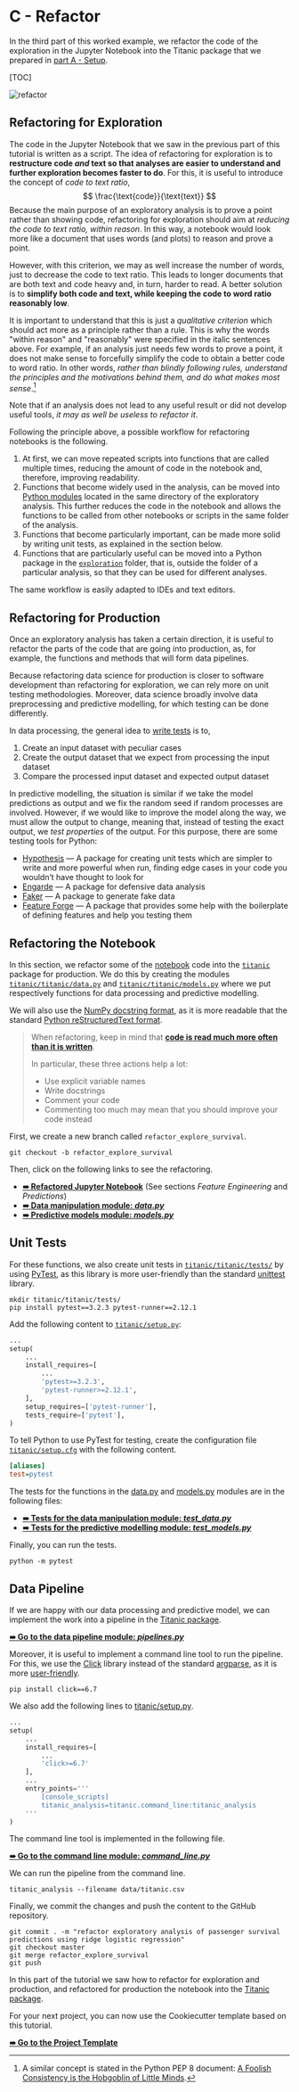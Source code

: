 # C - Refactor

In the third part of this worked example, we refactor the code of the exploration in the Jupyter Notebook into the Titanic package that we prepared in [part A - Setup](../a-setup).

[TOC]

![refactor](/Users/fil/Satalia/production_data_science/production_data_science/resources/refactor.png)

## Refactoring for Exploration

The code in the Jupyter Notebook that we saw in the previous part of this tutorial is written as a script. The idea of refactoring for exploration is to **restructure code _and_ text so that analyses are easier to understand and further exploration becomes faster to do**. For this, it is useful to introduce the concept of _code to text ratio_,
$$
\frac{\text{code}}{\text{text}}
$$
Because the main purpose of an exploratory analysis is to prove a point rather than showing code, refactoring for exploration should aim at _reducing the code to text ratio, within reason_. In this way, a notebook would look more like a document that uses words (and plots) to reason and prove a point.

However, with this criterion, we may as well increase the number of words, just to decrease the code to text ratio. This leads to longer documents that are both text and code heavy and, in turn, harder to read. A better solution is to **simplify both code and text, while keeping the code to word ratio reasonably low**.

It is important to understand that this is just a _qualitative criterion_ which should act more as a principle rather than a rule. This is why the words "within reason" and "reasonably" were specified in the italic sentences above. For example, if an analysis just needs few words to prove a point, it does not make sense to forcefully simplify the code to obtain a better code to word ratio. In other words, _rather than blindly following rules, understand the principles and the motivations behind them, and do what makes most sense_.[^1]

Note that if an analysis does not lead to any useful result or did not develop useful tools, _it may as well be useless to refactor it_.

Following the principle above, a possible workflow for refactoring notebooks is the following.

1. At first, we can move repeated scripts into functions that are called multiple times, reducing the amount of code in the notebook and, therefore, improving readability.
2. Functions that become widely used in the analysis, can be moved into [Python modules](https://docs.python.org/3/tutorial/modules.html) located in the same directory of the exploratory analysis. This further reduces the code in the notebook and allows the functions to be called from other notebooks or scripts in the same folder of the analysis.
3. Functions that become particularly important, can be made more solid by writing unit tests, as explained in the section below.
4. Functions that are particularly useful can be moved into a Python package in the [`exploration`](exploration) folder, that is, outside the folder of a particular analysis, so that they can be used for different analyses.

The same workflow is easily adapted to IDEs and text editors.

## Refactoring for Production

Once an exploratory analysis has taken a certain direction, it is useful to refactor the parts of the code that are going into production, as, for example, the functions and methods that will form data pipelines.

Because refactoring data science for production is closer to software development than refactoring for exploration, we can rely more on unit testing methodologies. Moreover, data science broadly involve data preprocessing and predictive modelling, for which testing can be done differently.

In data processing, the general idea to [write tests](https://pandas.pydata.org/pandas-docs/stable/contributing.html#test-driven-development-code-writing) is to,

1. Create an input dataset with peculiar cases
2. Create the output dataset that we expect from processing the input dataset
3. Compare the processed input dataset and expected output dataset


In predictive modelling, the situation is similar if we take the model predictions as output and we fix the random seed if random processes are involved. However, if we would like to improve the model along the way, we must allow the output to change, meaning that, instead of testing the exact output, we *test properties* of the output. For this purpose, there are some testing tools for Python:

- [Hypothesis](https://hypothesis.readthedocs.io) — A package for creating unit tests which are simpler to write and more powerful when run, finding edge cases in your code you wouldn’t have thought to look for
- [Engarde](http://engarde.readthedocs.io/) — A package for defensive data analysis
- [Faker](https://faker.readthedocs.io) — A package to generate fake data
- [Feature Forge](https://feature-forge.readthedocs.io) — A package that provides some help with the boilerplate of defining features and help you testing them

## Refactoring the Notebook

In this section, we refactor some of the [notebook](exploration/cleaning_engineering_logistic_regression.ipynb) code into the [`titanic`](titanic) package for production. We do this by creating the modules [`titanic/titanic/data.py`](titanic/titanic/data.py) and [`titanic/titanic/models.py`](titanic/titanic/models.py) where we put respectively functions for data processing and predictive modelling.

We will also use the [NumPy docstring format](https://github.com/numpy/numpy/blob/master/doc/HOWTO_DOCUMENT.rst.txt), as it is more readable that the standard [Python reStructuredText format](https://www.python.org/dev/peps/pep-0287/).

> When refactoring, keep in mind that [**code is read much more often than it is written**](https://www.python.org/dev/peps/pep-0008/#a-foolish-consistency-is-the-hobgoblin-of-little-minds).
>
> In particular, these three actions help a lot:
>
> - Use explicit variable names
> - Write docstrings
> - Comment your code
> - Commenting too much may mean that you should improve your code instead

First, we create a new branch called `refactor_explore_survival`.

```shell
git checkout -b refactor_explore_survival
```

Then, click on the following links to see the refactoring.

- [**➠   Refactored Jupyter Notebook**](exploration/cleaning_engineering_logistic_regression.ipynb) (See sections _Feature Engineering_ and _Predictions_)
- [**➠   Data manipulation module: *data.py***](titanic/titanic/data.py)
- [**➠   Predictive models module: *models.py***](titanic/titanic/models.py)

## Unit Tests

For these functions, we also create unit tests in [`titanic/titanic/tests/`](titanic/titanic/tests/) by using [PyTest](https://docs.pytest.org), as this library is more user-friendly than the standard [unittest](https://docs.python.org/3/library/unittest.html) library.

```shell
mkdir titanic/titanic/tests/
pip install pytest==3.2.3 pytest-runner==2.12.1
```

Add the following content to [`titanic/setup.py`](titanic/setup.py):

```python
...
setup(
	...
    install_requires=[
		...
        'pytest>=3.2.3',
        'pytest-runner>=2.12.1',
    ],
    setup_requires=['pytest-runner'],
    tests_require=['pytest'],
)
```

To tell Python to use PyTest for testing, create the configuration file [`titanic/setup.cfg`](titanic/setup.cfg) with the following content.

```ini
[aliases]
test=pytest
```

The tests for the functions in the [data.py](titanic/titanic/data.py) and [models.py](titanic/titanic/models.py) modules are in the following files:

- [**➠   Tests for the data manipulation module: *test_data.py***](titanic/titanic/tests/test_data.py)
- [**➠   Tests for the predictive modelling module: *test_models.py***](titanic/titanic/tests/test_models.py)

Finally, you can run the tests.

```shell
python -m pytest
```

## Data Pipeline

If we are happy with our data processing and predictive model, we can implement the work into a pipeline in the [Titanic package](titanic).

[**➠   Go to the data pipeline module: *pipelines.py***](titanic/titanic/pipelines.py)

Moreover, it is useful to implement a command line tool to run the pipeline. For this, we use the [Click](http://click.pocoo.org/) library instead of the standard [argparse](https://docs.python.org/3/library/argparse.html), as it is more [user-friendly](http://click.pocoo.org/5/why/).

```shell
pip install click==6.7
```

We also add the following lines to [titanic/setup.py](titanic/setup.py).

```python
...
setup(
    ...
    install_requires=[
        ...
        'click>=6.7'
    ],
	...
    entry_points='''
        [console_scripts]
        titanic_analysis=titanic.command_line:titanic_analysis
    '''
)
```

The command line tool is implemented in the following file.

[**➠   Go to the command line module: *command_line.py***](titanic/titanic/command_line.py)

We can run the pipeline from the command line.

```shell
titanic_analysis --filename data/titanic.csv
```

Finally, we commit the changes and push the content to the GitHub repository.

```shell
git commit . -m "refactor exploratory analysis of passenger survival predictions using ridge logistic regression"
git checkout master 
git merge refactor_explore_survival
git push
```

In this part of the tutorial we saw how to refactor for exploration and production, and refactored for production the notebook into the [Titanic package](titanic).

For your next project, you can now use the Cookiecutter template based on this tutorial.

[**➠   Go to the Project Template**](../../template)

[^1]: A similar concept is stated in the Python PEP 8 document: [A Foolish Consistency is the Hobgoblin of Little Minds](https://www.python.org/dev/peps/pep-0008/#id15).